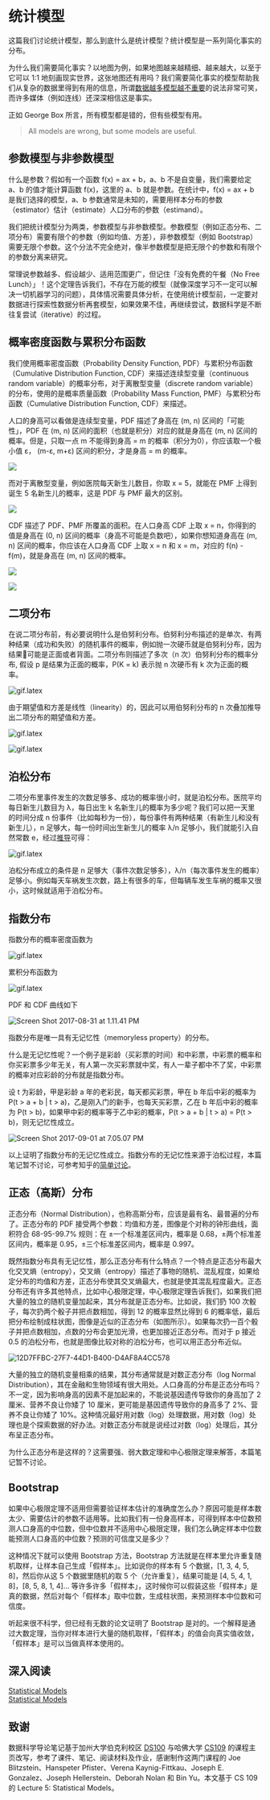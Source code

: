 # 统计模型
这篇我们讨论统计模型，那么到底什么是统计模型？统计模型是一系列简化事实的分布。

为什么我们需要简化事实？以地图为例，如果地图越来越精细、越来越大，以至于它可以 1:1 地刻画现实世界，这张地图还有用吗？我们需要简化事实的模型帮助我们从复杂的数据里得到有用的信息，所谓[数据越多模型越不重要](https://scensci.wordpress.com/2012/12/14/big-data-or-pig-data/)的说法非常可笑，而许多媒体（例如连线）还深深相信这是事实。

正如 George Box 所言，所有模型都是错的，但有些模型有用。

> All models are wrong, but some models are useful.    

## 参数模型与非参数模型
什么是参数？假如有一个函数 f(x) = ax + b，a、b 不是自变量，我们需要给定 a、b 的值才能计算函数 f(x)，这里的 a、b 就是参数。在统计中，f(x) = ax + b 是我们选择的模型，a、b 参数通常是未知的，需要用样本分布的参数（estimator）估计（estimate）人口分布的参数（estimand）。

我们把统计模型分为两类，参数模型与非参数模型。参数模型（例如正态分布、二项分布）需要有限个的参数（例如均值、方差），非参数模型（例如 Bootstrap）需要无限个参数。这个分法不完全绝对，像半参数模型是把无限个的参数和有限个的参数分离来研究。

常理说参数越多、假设越少、适用范围更广，但记住「没有免费的午餐（No Free Lunch）」！这个定理告诉我们，不存在万能的模型（就像深度学习不一定可以解决一切机器学习的问题），具体情况需要具体分析，在使用统计模型前，一定要对数据进行探索性数据分析再套模型，如果效果不佳，再继续尝试，数据科学是不断往复尝试（iterative）的过程。

## 概率密度函数与累积分布函数
我们使用概率密度函数（Probability Density Function, PDF）与累积分布函数（Cumulative Distribution Function, CDF）来描述连续型变量（continuous random variable）的概率分布，对于离散型变量（discrete random variable）的分布，使用的是概率质量函数（Probability Mass Function, PMF）与累积分布函数（Cumulative Distribution Function, CDF）来描述。

人口的身高可以看做是连续型变量，PDF 描述了身高在 (m, n) 区间的「可能性」，PDF 在 (m, n) 区间的面积（也就是积分）对应的就是身高在 (m, n) 区间的概率。但是，只取一点 m 不能得到身高 = m 的概率（积分为0），你应该取一个极小值 ε， (m-ε, m+ε) 区间的积分，才是身高 = m 的概率。

![](pics/PDF.png)

而对于离散型变量，例如医院每天新生儿数目，你取 x = 5，就能在 PMF 上得到诞生 5 名新生儿的概率，这是 PDF 与 PMF 最大的区别。

![](pics/PMF.png)

CDF 描述了 PDF、PMF 所覆盖的面积。在人口身高 CDF 上取 x = n，你得到的值是身高在 (0, n) 区间的概率（身高不可能是负数吧），如果你想知道身高在 (m, n) 区间的概率，你应该在人口身高 CDF 上取 x = n 和 x = m，对应的 f(n) - f(m)，就是身高在 (m, n) 区间的概率。

![](pics/CCDF.png)

![](pics/DCDF.png)

## 二项分布
在说二项分布前，有必要说明什么是伯努利分布。伯努利分布描述的是单次、有两种结果（成功和失败）的随机事件的概率，例如抛一次硬币就是伯努利分布，因为结果可能是正面或者背面。二项分布则描述了多次（n 次）伯努利分布的概率分布, 假设 p 是结果为正面的概率，P(K = k) 表示抛 n 次硬币有 k 次为正面的概率。

![gif.latex](https://i.loli.net/2017/09/01/59a93d6c09aba.gif)

由于期望值和方差是线性（linearity）的，因此可以用伯努利分布的 n 次叠加推导出二项分布的期望值和方差。

![gif.latex](https://i.loli.net/2017/09/01/59a93d9217a2e.gif)

![gif.latex](https://i.loli.net/2017/09/01/59a93dbb1a138.gif)

## 泊松分布
二项分布里事件发生的次数足够多、成功的概率很小时，就是泊松分布。医院平均每日新生儿数目为 λ，每日出生 k 名新生儿的概率为多少呢？我们可以把一天里的时间分成 n 份事件（比如每秒为一份），每份事件有两种结果（有新生儿和没有新生儿），n 足够大，每一份时间出生新生儿的概率 λ/n 足够小，我们就能引入自然常数 e，经过[推导](http://lijiawei.cc/2017/04/07/poisson/)可得：

![gif.latex](https://i.loli.net/2017/09/01/59a93e22f096d.gif)

泊松分布成立的条件是 n 足够大（事件次数足够多），λ/n（每次事件发生的概率）足够小。例如每天车祸发生次数，路上有很多的车，但每辆车发生车祸的概率又很小，这时候就适用于泊松分布。

## 指数分布
指数分布的概率密度函数为

![gif.latex](https://i.loli.net/2017/09/01/59a93e57d6cbf.gif)

累积分布函数为

![gif.latex](https://i.loli.net/2017/09/01/59a93e6c3d461.gif)

PDF 和 CDF 曲线如下

![Screen Shot 2017-08-31 at 1.11.41 PM](https://i.loli.net/2017/08/31/59a79a9a17c6d.png)

指数分布是唯一具有无记忆性（memoryless property）的分布。

什么是无记忆性呢？一个例子是彩龄（买彩票的时间）和中彩票，中彩票的概率和你买彩票多少年无关，有人第一次买彩票就中奖，有人一辈子都中不了奖，中彩票的概率对应彩龄的分布就是指数分布。

设 t 为彩龄，甲是彩龄 a 年的老彩民，每天都买彩票，甲在 b 年后中彩的概率为 P(t > a + b | t > a)，乙是刚入门的新手，也每天买彩票，乙在 b 年后中彩的概率为 P(t > b)，如果甲中彩的概率等于乙中彩的概率，P(t > a + b | t > a) = P(t > b)，则无记忆性成立。

![Screen Shot 2017-09-01 at 7.05.07 PM](https://i.loli.net/2017/09/01/59a93ef3ec305.png)

以上证明了指数分布的无记忆性成立。指数分布的无记忆性来源于泊松过程，本篇笔记暂不讨论，可参考知乎的[简单讨论](https://www.zhihu.com/question/36965252)。

## 正态（高斯）分布
正态分布（Normal Distribution），也称高斯分布，应该是最有名、最普遍的分布了。正态分布的 PDF 接受两个参数：均值和方差，图像是个对称的钟形曲线，面积符合 68-95-99.7% 规则：在 ±一个标准差区间内，概率是 0.68，±两个标准差区间内，概率是 0.95，±三个标准差区间内，概率是 0.997。

既然指数分布具有无记忆性，那么正态分布有什么特点？一个特点是正态分布最大化交叉熵（entropy），交叉熵（entropy）描述了事物的随机、混乱程度，如果给定分布的均值和方差，正态分布使其交叉熵最大，也就是使其混乱程度最大。正态分布还有许多其他特点，比如中心极限定理，中心极限定理告诉我们，如果我们把大量的独立的随机变量加起来，其分布就是正态分布。比如说，我们扔 100 次骰子，每次扔两个骰子并把点数相加，得到 12 的概率显然比得到 6 的概率低，最后把分布绘制成柱状图，图像是近似的正态分布（如图所示）。如果每次扔一百个骰子并把点数相加，点数的分布会更加光滑，也更加接近正态分布。而对于 p 接近 0.5 的泊松分布，也就是图像比较对称的泊松分布，也可以用正态分布近似。

![12D7FFBC-27F7-44D1-B400-D4AF8A4CC578](https://i.loli.net/2017/09/01/59a93c577fdd9.png)

大量的独立的随机变量相乘的结果，其分布通常就是对数正态分布（log Normal Distribution），其在金融和生物领域有很大用处。人口身高的分布是正态分布吗？不一定，因为影响身高的因素不是加起来的，不能说基因遗传导致你的身高加了 2 厘米、营养不良让你矮了 10 厘米，更可能是基因遗传导致你的身高多了 2%、营养不良让你矮了 10%。这种情况最好用对数（log）处理数据，用对数（log）处理也是个探索数据的好办法。对数正态分布就是说经过对数（log）处理后，其分布呈正态分布。

为什么正态分布是这样的？这需要强、弱大数定理和中心极限定理来解答，本篇笔记暂不讨论。

## Bootstrap
如果中心极限定理不适用但需要验证样本估计的准确度怎么办？原因可能是样本数太少、需要估计的参数不适用等。比如我们有一份身高样本，可得到样本中位数预测人口身高的中位数，但中位数并不适用中心极限定理，我们怎么确定样本中位数能预测人口身高的中位数？预测的可信度又是多少？

这种情况下就可以使用 Bootstrap 方法，Bootstrap 方法就是在样本里允许重复随机取样，让样本自己生成「假样本」。比如说你的样本有 5 个数据，[1, 3, 4, 5, 8]，然后你从这 5 个数据里随机的取 5 个（允许重复），结果可能是 [4, 5, 4, 1, 8]，[8, 5, 8, 1, 4]… 等许多许多「假样本」，这时候你可以假装这些「假样本」是真的数据，然后对每个「假样本」取中位数，生成柱状图，来预测样本中位数和可信度。

听起来很不科学，但已经有无数的论文证明了 Bootstrap 是对的。一个解释是通过大数定理，当你对样本进行大量的随机取样，「假样本」的值会向真实值收敛，「假样本」是可以当做真样本使用的。

## 深入阅读
[Statistical Models](https://book.douban.com/subject/4218659/)  
[Statistical Models](https://book.douban.com/subject/4057698/)

## 致谢
数据科学导论笔记基于加州大学伯克利校区 [DS100](http://www.ds100.org/sp17/syllabus) 与哈佛大学 [CS109](http://cs109.github.io/2015/pages/videos.html) 的课程主页改写，参考了课件、笔记、阅读材料及作业，感谢制作这两门课程的 Joe Blitzstein、Hanspeter Pfister、Verena Kaynig-Fittkau、Joseph E. Gonzalez、Joseph Hellerstein、Deborah Nolan 和 Bin Yu。本文基于 CS 109 的 Lecture 5: Statistical Models。

